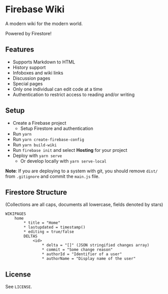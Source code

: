 # Firebase Wiki
A modern wiki for the modern world.

Powered by Firestore!

## Features
* Supports Markdown to HTML
* History support
* Infoboxes and wiki links
* Discussion pages
* Special pages
* Only one individual can edit code at a time
* Authentication to restrict access to reading and/or writing

## Setup
* Create a Firebase project
    * Setup Firestore and authentication
* Run `yarn`
* Run `yarn create-firebase-config`
* Run `yarn build-wiki`
* Run `firebase init` and select **Hosting** for your project
* Deploy with `yarn serve`
    * Or develop locally with `yarn serve-local`

**Note**: If you are deploying to a system with git, you should remove `dist/` from `.gitignore` and commit the `main.js` file.

## Firestore Structure
(Collections are all caps, documents all lowercase, fields denoted by stars)

    WIKIPAGES
        home
            * title = "Home"
            * lastupdated = timestamp()
            * editing = true/false
            DELTAS
                <id>
                    * delta = "[]" (JSON stringified changes array)
                    * commit = "Some change reason"
                    * authorId = "Identifier of a user"
                    * authorName = "Display name of the user"

## License
See `LICENSE`.
